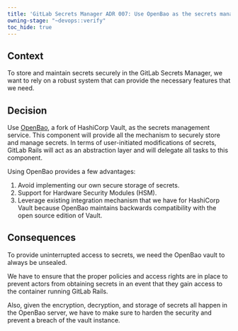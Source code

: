 ```yaml
---
title: 'GitLab Secrets Manager ADR 007: Use OpenBao as the secrets management service'
owning-stage: "~devops::verify"
toc_hide: true
---
```


## Context

To store and maintain secrets securely in the GitLab Secrets Manager, we want to rely on a robust
system that can provide the necessary features that we need.

## Decision

Use [OpenBao](https://openbao.org/docs/what-is-openbao/), a fork of HashiCorp Vault, as the secrets management service.
This component will provide all the mechanism to securely store and manage secrets.
In terms of user-initiated modifications of secrets, GitLab Rails will act as an abstraction
layer and will delegate all tasks to this component.

Using OpenBao provides a few advantages:

1. Avoid implementing our own secure storage of secrets.
1. Support for Hardware Security Modules (HSM).
1. Leverage existing integration mechanism that we have for HashiCorp Vault because OpenBao maintains backwards compatibility with the open source edition of Vault.

## Consequences

To provide uninterrupted access to secrets, we need the OpenBao vault to always be unsealed.

We have to ensure that the proper policies and access rights are in place to prevent actors from obtaining secrets in an event that they gain access to the container running GitLab Rails.

Also, given the encryption, decryption, and storage of secrets all happen in the OpenBao server, we have to make sure to harden the security and prevent a breach of the vault instance.
